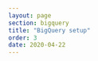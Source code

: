 ```yaml
---
layout: page
section: bigquery
title: "BigQuery setup"
order: 3
date: 2020-04-22
---
```


<!---
In this article explained how to
1. Enable BigQuery API
2. Create dataset for SegmentStream
-->